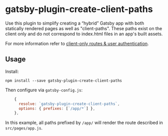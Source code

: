 # gatsby-plugin-create-client-paths

Use this plugin to simplify creating a “hybrid” Gatsby app with both statically rendered pages as well as "client-paths". These paths exist on the client only and do not correspond to index.html files in an app's built assets.

For more information refer to [client-only routes & user authentication](https://gatsbyjs.org/docs/client-only-routes-and-user-authentication).

## Usage

Install:

```shell
npm install --save gatsby-plugin-create-client-paths
```

Then configure via `gatsby-config.js`:

```js
    {
      resolve: `gatsby-plugin-create-client-paths`,
      options: { prefixes: [`/app/*`] },
    },
```

In this example, all paths prefixed by `/app/` will render the route described
in `src/pages/app.js`.
